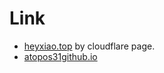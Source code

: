 # Link
- [heyxiao.top](https://heyxiao.top) by cloudflare page.
- [atopos31github.io](https://atopos31.github.io)